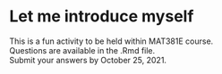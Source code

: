 # Let me introduce myself

This is a fun activity to be held within MAT381E course.  
Questions are available in the .Rmd file.   
Submit your answers by October 25, 2021.
